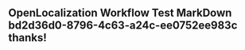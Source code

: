 <properties
ms.topic="hero-topic"
ms.test1="hero-topic"
ms.test2="test"/>

## OpenLocalization Workflow Test MarkDown bd2d36d0-8796-4c63-a24c-ee0752ee983c thanks!
